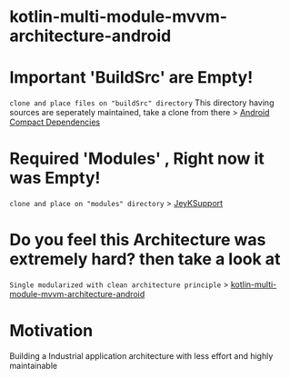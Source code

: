 
# kotlin-multi-module-mvvm-architecture-android #


# Important 'BuildSrc' are Empty!
```clone and place files on "buildSrc" directory```
 This directory having sources are seperately maintained, take a clone from there > [Android Compact Dependencies](https://github.com/merlinJeyakumar/android-compact-dependencies.git)

# Required 'Modules' , Right now it was Empty!
```clone and place on "modules" directory``` > [JeyKSupport](https://github.com/merlinJeyakumar/jeyksupport)


# Do you feel this Architecture was extremely hard? then take a look at
 ``` Single modularized with clean architecture principle ``` > [kotlin-multi-module-mvvm-architecture-android](https://github.com/merlinJeyakumar/kotlin-single-module-architecture-android.git)

# Motivation
Building a Industrial application architecture with less effort and highly maintainable
